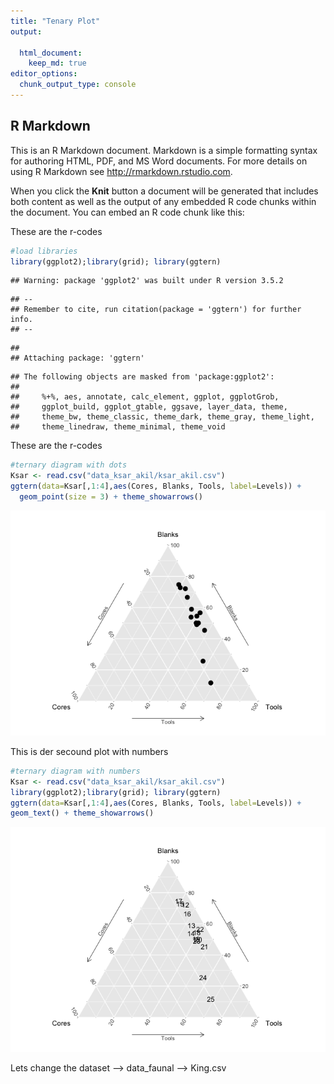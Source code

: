 ```yaml
---
title: "Tenary Plot"
output:
  
  html_document:
    keep_md: true
editor_options: 
  chunk_output_type: console
---
```




## R Markdown

This is an R Markdown document. Markdown is a simple formatting syntax for authoring HTML, PDF, and MS Word documents. For more details on using R Markdown see <http://rmarkdown.rstudio.com>.

When you click the **Knit** button a document will be generated that includes both content as well as the output of any embedded R code chunks within the document. You can embed an R code chunk like this:

These are the r-codes

```r
#load libraries
library(ggplot2);library(grid); library(ggtern)
```

```
## Warning: package 'ggplot2' was built under R version 3.5.2
```

```
## --
## Remember to cite, run citation(package = 'ggtern') for further info.
## --
```

```
## 
## Attaching package: 'ggtern'
```

```
## The following objects are masked from 'package:ggplot2':
## 
##     %+%, aes, annotate, calc_element, ggplot, ggplotGrob,
##     ggplot_build, ggplot_gtable, ggsave, layer_data, theme,
##     theme_bw, theme_classic, theme_dark, theme_gray, theme_light,
##     theme_linedraw, theme_minimal, theme_void
```


These are the r-codes

```r
#ternary diagram with dots
Ksar <- read.csv("data_ksar_akil/ksar_akil.csv")
ggtern(data=Ksar[,1:4],aes(Cores, Blanks, Tools, label=Levels)) +
  geom_point(size = 3) + theme_showarrows()
```

![](ternary_plot_files/figure-html/unnamed-chunk-2-1.png)<!-- -->

This is der secound plot with numbers

```r
#ternary diagram with numbers
Ksar <- read.csv("data_ksar_akil/ksar_akil.csv")
library(ggplot2);library(grid); library(ggtern)
ggtern(data=Ksar[,1:4],aes(Cores, Blanks, Tools, label=Levels)) +
geom_text() + theme_showarrows()
```

![](ternary_plot_files/figure-html/unnamed-chunk-3-1.png)<!-- -->

Lets change the dataset --> data_faunal --> King.csv

